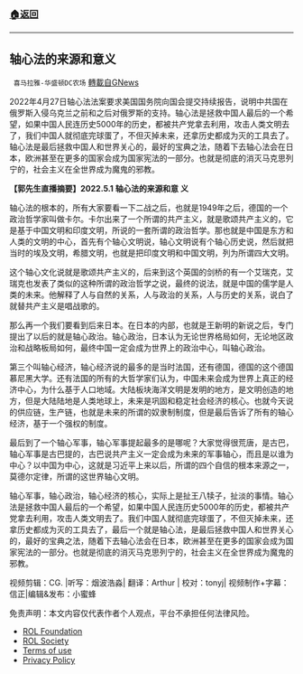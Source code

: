 ###  [:house:返回](README.md)
---


## 轴心法的来源和意义
` 喜马拉雅-华盛顿DC农场` [轉載自GNews](https://gnews.org/zh-hans/2477657/)

2022年4月27日轴心法法案要求美国国务院向国会提交持续报告，说明中共国在俄罗斯入侵乌克兰之前和之后对俄罗斯的支持。轴心法是拯救中国人最后的一个希望，如果中国人民连历史5000年的历史，都被共产党拿去利用，攻击人类文明去了，我们中国人就彻底完球蛋了，不但灭掉未来，还拿历史都成为灭的工具去了。轴心法是最后拯救中国人和世界关心的，最好的宝典之法，随着下去轴心法会在日本，欧洲甚至在更多的国家会成为国家宪法的一部分。也就是彻底的消灭马克思列宁的，社会主义在全世界成为魔鬼的邪教。
  
**【郭先生直播摘要】2022.5.1 轴心法的来源和意** **义**
 
轴心法的根本的，所有大家要看一下二战之后，也就是1949年之后，德国的一个政治哲学家叫做卡尔。卡尔出来了一个所谓的共产主义，就是歌颂共产主义的，它是基于中国文明和印度文明，所说的一套所谓的政治哲学。那也就是中国是东方和人类的文明的中心，首先有个轴心文明说，轴心文明说有个轴心历史说，然后就把当时的埃及文明，希腊文明，也就是把印度文明和中国文明，列为所谓四大文明。
 
这个轴心文化说就是歌颂共产主义的，后来到这个英国的剑桥的有一个艾瑞克，艾瑞克也发表了类似的这种所谓的政治哲学之说，最终的说法，就是中国的儒学是人类的未来。他解释了人与自然的关系，人与政治的关系，人与历史的关系，说白了就替共产主义是唱战歌的。
 
那么再一个我们要看到后来日本。在日本的内部，也就是王新明的新说之后，专门提出了以后的就是轴心政治。轴心政治，日本认为无论世界格局如何，无论地区政治和战略板局如何，最终中国一定会成为世界上的政治中心，叫轴心政治。
 
第三个叫轴心经济，轴心经济说的最多的是当时法国，还有德国，德国的这个德国慕尼黑大学。还有法国的所有的大哲学家们认为，中国未来会成为世界上真正的经济中心，为什么基于人口地域。大陆板块海洋文明是发明的地方，是文明创造的地方，但是大陆陆地是人类地球上，未来是巩固和稳定社会经济的核心。也就今天说的供应链，生产链，也就是未来的所谓的奴隶制制度，但是最后告诉了所有的轴心经济，基于一个强权的制度。
 
最后到了一个轴心军事，轴心军事提起最多的是哪呢？大家觉得很荒唐，是古巴，轴心军事是古巴提的，古巴说共产主义一定会成为未来的军事轴心，而且是以谁为中心？以中国为中心，这就是习近平上来以后，所谓的四个自信的根本来源之一，莫德尔定律，所谓的这世界轴心文明。
 
轴心军事，轴心政治，轴心经济的核心，实际上是扯王八犊子，扯淡的事情。轴心法是拯救中国人最后的一个希望，如果中国人民连历史5000年的历史，都被共产党拿去利用，攻击人类文明去了。我们中国人就彻底完球蛋了，不但灭掉未来，还拿历史都成为灭的工具去了，最后一个就是轴心法，是最后拯救中国人和世界关心的，最好的宝典之法，随着下去轴心法会在日本，欧洲甚至在更多的国家会成为国家宪法的一部分。也就是彻底的消灭马克思列宁的，社会主义在全世界成为魔鬼的邪教。
 
视频剪辑：CG. |听写：烟波浩淼| 翻译：Arthur | 校对：tonyj| 视频制作+字幕：信正|编辑&发布：小蜜蜂

免责声明：本文内容仅代表作者个人观点，平台不承担任何法律风险。
  
- [ROL Foundation](https://rolfoundation.org/)
- [ROL Society](https://rolsociety.org/)
- [Terms of use](https://gnews.org/terms-of-use-3/)
- [Privacy Policy](https://gnews.org/privacy-policy/)
